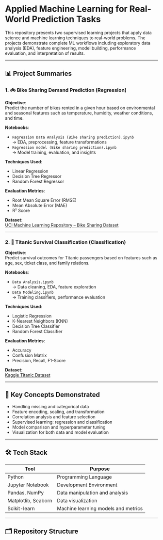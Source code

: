 # Applied Machine Learning for Real-World Prediction Tasks

This repository presents two supervised learning projects that apply data science and machine learning techniques to real-world problems. The projects demonstrate complete ML workflows including exploratory data analysis (EDA), feature engineering, model building, performance evaluation, and interpretation of results.

---

## 📊 Project Summaries

### 1. 🚲 Bike Sharing Demand Prediction (Regression)

**Objective**:  
Predict the number of bikes rented in a given hour based on environmental and seasonal features such as temperature, humidity, weather conditions, and time.

**Notebooks**:
- `Regression Data Analysis (Bike sharing prediction).ipynb`  
  → EDA, preprocessing, feature transformations  
- `Regression model (Bike sharing prediction).ipynb`  
  → Model training, evaluation, and insights

**Techniques Used**:
- Linear Regression
- Decision Tree Regressor
- Random Forest Regressor

**Evaluation Metrics**:
- Root Mean Square Error (RMSE)
- Mean Absolute Error (MAE)
- R² Score

**Dataset**:  
[UCI Machine Learning Repository – Bike Sharing Dataset](https://archive.ics.uci.edu/ml/datasets/bike+sharing+dataset)

---

### 2. 🚢 Titanic Survival Classification (Classification)

**Objective**:  
Predict survival outcomes for Titanic passengers based on features such as age, sex, ticket class, and family relations.

**Notebooks**:
- `Data Analysis.ipynb`  
  → Data cleaning, EDA, feature exploration  
- `Data Modeling.ipynb`  
  → Training classifiers, performance evaluation

**Techniques Used**:
- Logistic Regression
- K-Nearest Neighbors (KNN)
- Decision Tree Classifier
- Random Forest Classifier

**Evaluation Metrics**:
- Accuracy
- Confusion Matrix
- Precision, Recall, F1-Score

**Dataset**:  
[Kaggle Titanic Dataset](https://www.kaggle.com/competitions/titanic/data)

---

## 🧠 Key Concepts Demonstrated

- Handling missing and categorical data
- Feature encoding, scaling, and transformation
- Correlation analysis and feature selection
- Supervised learning: regression and classification
- Model comparison and hyperparameter tuning
- Visualization for both data and model evaluation

---

## 🛠 Tech Stack

| Tool            | Purpose                              |
|-----------------|--------------------------------------|
| Python          | Programming Language                 |
| Jupyter Notebook| Development Environment              |
| Pandas, NumPy   | Data manipulation and analysis       |
| Matplotlib, Seaborn | Data visualization              |
| Scikit-learn    | Machine learning models and metrics  |

---

## 🗂 Repository Structure

